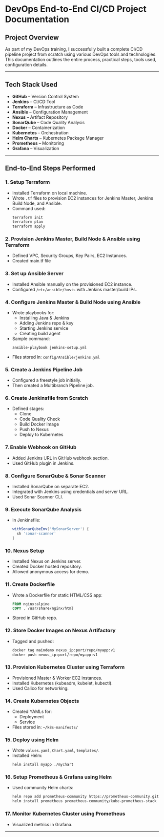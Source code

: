 # DevOps End-to-End CI/CD Project Documentation

## Project Overview
As part of my DevOps training, I successfully built a complete CI/CD pipeline project from scratch using various DevOps tools and technologies. This documentation outlines the entire process, practical steps, tools used, configuration details.

---

## Tech Stack Used
- **GitHub** – Version Control System
- **Jenkins** – CI/CD Tool
- **Terraform** – Infrastructure as Code
- **Ansible** – Configuration Management
- **Nexus** – Artifact Repository
- **SonarQube** – Code Quality Analysis
- **Docker** – Containerization
- **Kubernetes** – Orchestration
- **Helm Charts** – Kubernetes Package Manager
- **Prometheus** – Monitoring
- **Grafana** – Visualization

---

## End-to-End Steps Performed

### 1. Setup Terraform
- Installed Terraform on local machine.
- Wrote `.tf` files to provision EC2 instances for Jenkins Master, Jenkins Build Node, and Ansible.
- Command used:
  ```bash
  terraform init
  terraform plan
  terraform apply
  ```

### 2. Provision Jenkins Master, Build Node & Ansible using Terraform
- Defined VPC, Security Groups, Key Pairs, EC2 Instances.
- Created main.tf file

### 3. Set up Ansible Server
- Installed Ansible manually on the provisioned EC2 instance.
- Configured `/etc/ansible/hosts` with Jenkins master/build IPs.

### 4. Configure Jenkins Master & Build Node using Ansible
- Wrote playbooks for:
  - Installing Java & Jenkins
  - Adding Jenkins repo & key
  - Starting Jenkins service
  - Creating build agent 
- Sample command:
  ```bash
  ansible-playbook jenkins-setup.yml
  ```
- Files stored in: `config/Ansible/jenkins.yml`

### 5. Create a Jenkins Pipeline Job
- Configured a freestyle job initially.
- Then created a Multibranch Pipeline job.

### 6. Create Jenkinsfile from Scratch
- Defined stages:
  - Clone
  - Code Quality Check
  - Build Docker Image
  - Push to Nexus
  - Deploy to Kubernetes

### 7. Enable Webhook on GitHub
- Added Jenkins URL in GitHub webhook section.
- Used GitHub plugin in Jenkins.

### 8. Configure SonarQube & Sonar Scanner
- Installed SonarQube on separate EC2.
- Integrated with Jenkins using credentials and server URL.
- Used Sonar Scanner CLI.

### 9. Execute SonarQube Analysis
- In Jenkinsfile:
  ```groovy
  withSonarQubeEnv('MySonarServer') {
    sh 'sonar-scanner'
  }
  ```

### 10. Nexus Setup
- Installed Nexus on Jenkins server.
- Created Docker hosted repository.
- Allowed anonymous access for demo.

### 11. Create Dockerfile
- Wrote a Dockerfile for static HTML/CSS app:
  ```dockerfile
  FROM nginx:alpine
  COPY . /usr/share/nginx/html
  ```
- Stored in GitHub repo.

### 12. Store Docker Images on Nexus Artifactory
- Tagged and pushed:
  ```bash
  docker tag maindemo nexus_ip:port/repo/myapp:v1
  docker push nexus_ip:port/repo/myapp:v1
  ```

### 13. Provision Kubernetes Cluster using Terraform
- Provisioned Master & Worker EC2 instances.
- Installed Kubernetes (kubeadm, kubelet, kubectl).
- Used Calico for networking.

### 14. Create Kubernetes Objects
- Created YAMLs for:
  - Deployment
  - Service
- Files stored in: `~/k8s-manifests/`

### 15. Deploy using Helm
- Wrote `values.yaml`, `Chart.yaml`, `templates/`.
- Installed Helm:
  ```bash
  helm install myapp ./mychart
  ```

### 16. Setup Prometheus & Grafana using Helm
- Used community Helm charts:
  ```bash
  helm repo add prometheus-community https://prometheus-community.github.io/helm-charts
  helm install prometheus prometheus-community/kube-prometheus-stack
  ```

### 17. Monitor Kubernetes Cluster using Prometheus
- Visualized metrics in Grafana.

---


